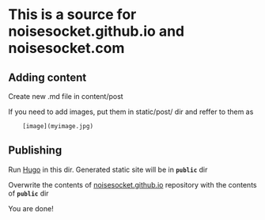 
# This is a source for noisesocket.github.io and noisesocket.com

## Adding content

Create new .md file in content/post

If you need to add images, put them in static/post/<postname> dir and reffer to them as

```
	[image](myimage.jpg)
```

## Publishing

Run [Hugo](http://gohugo.io/) in this dir. Generated static site will be in **`public`** dir

Overwrite the contents of [noisesocket.github.io](https://github.com/noisesocket/noisesocket.github.io) repository with the contents of **`public`** dir

You are done!